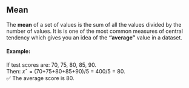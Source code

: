 ## Mean
The **mean** of a set of values is the sum of all the values divided by the number of values. It is is one of the most common measures of central tendency which gives you an idea of the **“average”** value in a dataset.

#### Example:
If test scores are: 70, 75, 80, 85, 90.  
Then: 𝑥ˉ = (70+75+80+85+90)/5 = 400/5 = 80.  
✅ The average score is 80.
